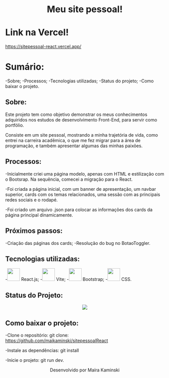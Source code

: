 <h1 align="center"> Meu site pessoal! </h1>

# Link na Vercel!

https://sitepessoal-react.vercel.app/

# Sumário:

-Sobre;
-Processos;
-Tecnologias utilizadas;
-Status do projeto;
-Como baixar o projeto.

## Sobre:
Este projeto tem como objetivo demonstrar os meus conhecimentos adquiridos nos estudos de desenvolvimento Front-End, para servir como portfólio. 

Consiste em um site pessoal, mostrando a minha trajetória de vida, como entrei na carreira acadêmica, o que me fez migrar para a área de programação, e também apresentar algumas das minhas paixões. 


## Processos:

-Inicialmente criei uma página modelo, apenas com HTML e estilização com o Bootsrap. Na sequência, comecei a migração para o React.

-Foi criada a página inicial, com um banner de apresentação, um navbar superior, cards com os temas relacionados, uma sessão com as principais redes sociais e o rodapé.

-Foi criado um arquivo .json para colocar as informações dos cards da página principal dinamicamente.


## Próximos passos:
-Criação das páginas dos cards;
-Resolução do bug no BotaoToggler.

## Tecnologias utilizadas:

-<img src="https://cdn.jsdelivr.net/gh/devicons/devicon@latest/icons/react/react-original-wordmark.svg" width="40" height="40" /> React.js;
-<img src="https://cdn.jsdelivr.net/gh/devicons/devicon@latest/icons/vitejs/vitejs-original.svg" width="40" height="40"/> Vite;
-<img src="https://cdn.jsdelivr.net/gh/devicons/devicon@latest/icons/bootstrap/bootstrap-original.svg" width="40" height="40"> Bootstrap;
-<img src="https://cdn.jsdelivr.net/gh/devicons/devicon@latest/icons/css3/css3-original.svg" width="40" height="40"/> CSS.


## Status do Projeto:
<p align="center">
<img loading="lazy" src="http://img.shields.io/static/v1?label=STATUS&message=EM%20DESENVOLVIMENTO&color=GREEN&style=for-the-badge"/>
</p>

## Como baixar o projeto:

-Clone o repositório: 
git clone: https://github.com/maikaminski/sitepessoalReact

-Instale as dependências:
git install

-Inicie o projeto:
git run dev.


<p align="center">Desenvolvido por Maíra Kaminski</p>